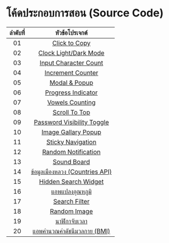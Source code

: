 # โค้ดประกอบการสอน (Source Code)

| ลำดับที่ |                   หัวข้อโปรเจกต์             |
|:----:|:------------------------------------------:|
|   01  | [Click to Copy](https://github.com/kongruksiamza/javascript-projects/tree/main/ClicktoCopy)|
|   02  | [Clock Light/Dark Mode](https://github.com/kongruksiamza/javascript-projects/tree/main/ClockLightDarkMode)|
|   03  | [Input Character Count](https://github.com/kongruksiamza/javascript-projects/tree/main/InputCharacterCount)| 
|   04  | [Increment Counter](https://github.com/kongruksiamza/javascript-projects/tree/main/IncrementCounter)|
|   05  | [Modal & Popup](https://github.com/kongruksiamza/javascript-projects/tree/main/ModalPopup)|
|   06  | [Progress Indicator](https://github.com/kongruksiamza/javascript-projects/tree/main/PageScroll-Indicator)|
|   07  | [Vowels Counting](https://github.com/kongruksiamza/javascript-projects/tree/main/VowelCounting)|
|   08  | [Scroll To Top](https://github.com/kongruksiamza/javascript-projects/tree/main/ScrollToTop)|
|   09  | [Password Visibility Toggle](https://github.com/kongruksiamza/javascript-projects/tree/main/Password-Visibility)|
|   10  | [Image Gallary Popup](https://github.com/kongruksiamza/javascript-projects/tree/main/Image-Gallery-Popup)|
|   11  | [Sticky Navigation](https://github.com/kongruksiamza/javascript-projects/tree/main/Sticky-Navigation)|
|   12  | [Random Notification](https://github.com/kongruksiamza/javascript-projects/tree/main/Random%20Notification)|
|   13  | [Sound Board](https://github.com/kongruksiamza/javascript-projects/tree/main/SoundBoard)|
|   14  | [ข้อมูลเมืองหลวง (Countries API)](https://github.com/kongruksiamza/javascript-projects/tree/main/CountriesAPI)|
|   15  | [Hidden Search Widget](https://github.com/kongruksiamza/javascript-projects/tree/main/Hidden%20Search%20Widget)|
|   16  | [แอพแปลงอุณหภูมิ](https://github.com/kongruksiamza/javascript-projects/tree/main/Temperature-Converter)|
|   17  | [Search Filter](https://github.com/kongruksiamza/javascript-projects/tree/main/Search-Filter)|
|   18  | [Random Image](https://github.com/kongruksiamza/javascript-projects/tree/main/RandomImage-UnsplashAPI)|
|   19  | [นาฬิกาจับเวลา](https://github.com/kongruksiamza/javascript-projects/tree/main/Stopwatch)|
|   20  | [แอพคำนวณค่าดัชนีมวลกาย (BMI)](https://github.com/kongruksiamza/javascript-projects/tree/main/BMI-Calculator)|
